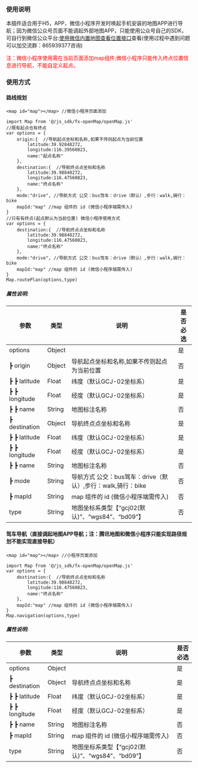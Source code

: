### 使用说明
本插件适合用于H5，APP，微信小程序开发时唤起手机安装的地图APP进行导航；因为微信公众号页面不能调起外部地图APP，只能使用公众号自己的SDK，可自行到微信公众平台:<a href="https://developers.weixin.qq.com/doc/offiaccount/OA_Web_Apps/JS-SDK.html#37" target="_blank">使用微信内置地图查看位置接口</a>查看(使用过程中遇到问题可以加交流群：865939377咨询)

<p style="color:red">注：微信小程序使用需在当前页面添加map组件;微信小程序只能传入终点位置信息进行导航，不能自定义起点。</p>

### 使用方式
#### 路线规划
```
<map id="map"></map> //微信小程序页面添加

import Map from '@/js_sdk/fx-openMap/openMap.js'
//既有起点也有终点
var options = {
	origin:{  //导航起点坐标和名称,如果不传则起点为当前位置
		latitude:39.92848272,
		longitude:116.39560823,
		name:"起点名称"
	},
	destination:{  //导航终点点坐标和名称
		latitude:39.98848272,
		longitude:116.47560823,
		name:"终点名称"
	},
	mode:"drive", //导航方式 公交：bus驾车：drive（默认）,步行：walk,骑行：bike
	mapId:"map" //map 组件的 id (微信小程序端需传入)
}
//只有有终点(起点默认为当前位置) 微信小程序使用方式
var options = {
	destination:{  //导航终点点坐标和名称
		latitude:39.98848272,
		longitude:116.47560823,
		name:"终点名称"
	},
	mode:"drive", //导航方式 公交：bus驾车：drive（默认）,步行：walk,骑行：bike
	mapId:"map" //map 组件的 id (微信小程序端需传入)
}
Map.routePlan(options,type)

```

##### 属性说明:


| 参数				| 类型		| 说明															| 是否必选	|
| ---------------	| ----		| ------------------------										| ----		|
| options			| Object	|																| 是		|
| ┣ origin			| Object	| 导航起点坐标和名称,如果不传则起点为当前位置						| 否		|
| ┣ ┣ latitude		| Float		| 纬度（默认GCJ-02坐标系）										| 是		|
| ┣ ┣ longitude		| Float		| 经度（默认GCJ-02坐标系）										| 是		|
| ┣ ┣ name			| String	| 地图标注名称													| 否		|
| ┣ destination		| Object	| 导航终点点坐标和名称											| 是		|
| ┣ ┣ latitude		| Float		| 纬度（默认GCJ-02坐标系）										| 是		|
| ┣ ┣ longitude		| Float		| 经度（默认GCJ-02坐标系）										| 是		|
| ┣ ┣ name			| String	| 地图标注名称													| 否		|
| ┣ mode			|  String	| 导航方式 公交：bus驾车：drive（默认）,步行：walk,骑行：bike		| 否		|
| ┣ mapId			|  String	| map 组件的 id (微信小程序端需传入)									| 否		|
| type				| String	| 地图坐标系类型【“gcj02(默认)”、“wgs84”、“bd09”】					| 否		|

#### 驾车导航（直接调起地图APP导航；注：腾讯地图和微信小程序只能实现路径规划不能实现直接导航）
```
<map id="map"></map> //小程序页面添加

import Map from '@/js_sdk/fx-openMap/openMap.js'
var options = {
	destination:{  //导航终点点坐标和名称
		latitude:39.98848272,
		longitude:116.47560823,
		name:"终点名称"
	},
	mapId:"map" //map 组件的 id (微信小程序端需传入)
}
Map.navigation(options,type)

```

##### 属性说明:


| 参数				| 类型		| 说明															| 是否必选	|
| ---------------	| ----		| ------------------------										| ----		|
| options			| Object	|																| 是		|
| ┣ destination		| Object	| 导航终点点坐标和名称											| 是		|
| ┣ ┣ latitude		| Float		| 纬度（默认GCJ-02坐标系）										| 是		|
| ┣ ┣ longitude		| Float		| 经度（默认GCJ-02坐标系）										| 是		|
| ┣ ┣ name			| String	| 地图标注名称													| 否		|
| ┣ mapId			|  String	| map 组件的 id (微信小程序端需传入)									| 否		|
| type				| String	| 地图坐标系类型【“gcj02(默认)”、“wgs84”、“bd09”】					| 否		|

